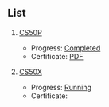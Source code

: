 ## List

1. [CS50P](content.md)
	- Progress: [Completed](https://cs50.me/cs50p)
	- Certificate: [PDF](courses/CS50P/certificates/CS50P.pdf)

3. [CS50X](courses/CS50X/content)
	- Progress: [Running]()
	- Certificate: 
